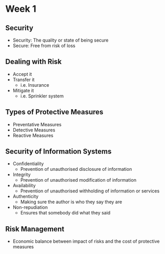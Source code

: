 # Week 1

## Security

- Security: The quality or state of being secure
- Secure: Free from risk of loss

## Dealing with Risk

- Accept it
- Transfer it
    - i.e. Insurance
- Mitigate it
    - i.e. Sprinkler system

## Types of Protective Measures

- Preventative Measures
- Detective Measures
- Reactive Measures

## Security of Information Systems

- Confidentiality
    - Prevention of unauthorised disclosure of information
- Integrity
    - Prevention of unauthorised modification of information
- Availability
    - Prevention of unauthorised withholding of information or services
- Authenticity
    - Making sure the author is who they say they are
- Non-repudiation
    - Ensures that somebody did what they said

## Risk Management

- Economic balance between impact of risks and the cost of protective measures
